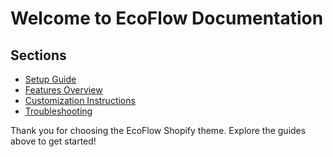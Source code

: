 # Welcome to EcoFlow Documentation

## Sections
- [Setup Guide](setup.md)
- [Features Overview](features.md)
- [Customization Instructions](customization.md)
- [Troubleshooting](troubleshooting.md)

Thank you for choosing the EcoFlow Shopify theme. Explore the guides above to get started!
